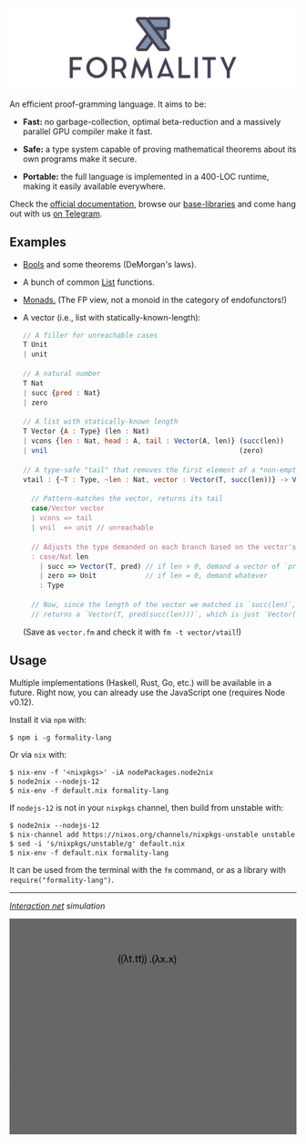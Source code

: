 ![](docs/images/formality-banner-white.png)

An efficient proof-gramming language. It aims to be:

- **Fast:** no garbage-collection, optimal beta-reduction and a massively parallel GPU compiler make it fast.

- **Safe:** a type system capable of proving mathematical theorems about its own programs make it secure.

- **Portable:** the full language is implemented in a 400-LOC runtime, making it easily available everywhere.

Check the [official documentation](https://docs.formality-lang.org), browse our [base-libraries](https://github.com/moonad/Formality-Base) and come hang out with us [on Telegram](https://t.me/formality_lang).

## Examples

- [Bools](https://github.com/moonad/Formality-Base/blob/master/Data.Bool.fm) and some theorems (DeMorgan's laws).

- A bunch of common [List](https://github.com/moonad/Formality-Base/blob/master/Data.List.fm) functions.

- [Monads.](https://github.com/moonad/Formality-Base/blob/master/Control.Monad.fm) (The FP view, not a monoid in the category of endofunctors!)

- A vector (i.e., list with statically-known-length):

    ```javascript
    // A filler for unreachable cases
    T Unit
    | unit

    // A natural number
    T Nat
    | succ {pred : Nat}
    | zero

    // A list with statically-known length
    T Vector {A : Type} (len : Nat)
    | vcons {len : Nat, head : A, tail : Vector(A, len)} (succ(len))
    | vnil                                               (zero)

    // A type-safe "tail" that removes the first element of a *non-empty* vector
    vtail : {~T : Type, ~len : Nat, vector : Vector(T, succ(len))} -> Vector(T, len)

      // Pattern-matches the vector, returns its tail
      case/Vector vector
      | vcons => tail
      | vnil  => unit // unreachable

      // Adjusts the type demanded on each branch based on the vector's possible lengths
      : case/Nat len
        | succ => Vector(T, pred) // if len > 0, demand a vector of `pred(len)` elems
        | zero => Unit            // if len = 0, demand whatever
        : Type
        
      // Now, since the length of the vector we matched is `succ(len)`, this match
      // returns a `Vector(T, pred(succ(len)))`, which is just `Vector(T, len)`!
    ```
    
    (Save as `vector.fm` and check it with `fm -t vector/vtail`!)

## Usage

Multiple implementations (Haskell, Rust, Go, etc.) will be available in a
future. Right now, you can already use the JavaScript one (requires Node v0.12).

Install it via `npm` with:

```
$ npm i -g formality-lang
```

Or via `nix` with:

```
$ nix-env -f '<nixpkgs>' -iA nodePackages.node2nix
$ node2nix --nodejs-12
$ nix-env -f default.nix formality-lang
```

If `nodejs-12` is not in your `nixpkgs` channel, then build from unstable with:

```
$ node2nix --nodejs-12
$ nix-channel add https://nixos.org/channels/nixpkgs-unstable unstable
$ sed -i 's/nixpkgs/unstable/g' default.nix
$ nix-env -f default.nix formality-lang
```

It can be used from the terminal with the `fm` command, or as a library with `require("formality-lang")`.

---
*[Interaction net](https://github.com/moonad/Formality/blob/master/docs/EA-Net.md) simulation*

![Interaction-Net compilation](docs/images/inet-simulation.gif)
